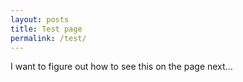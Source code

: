 ```yaml
---
layout: posts
title: Test page
permalink: /test/
---
```

I want to figure out how to see this on the page next...
